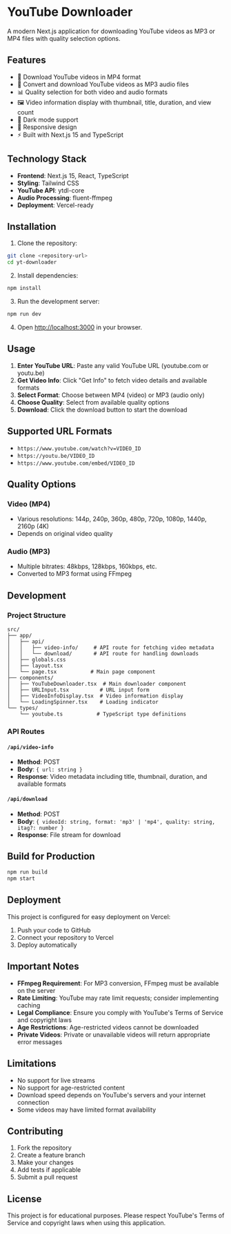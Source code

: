 # YouTube Downloader

A modern Next.js application for downloading YouTube videos as MP3 or MP4 files with quality selection options.

## Features

- 🎥 Download YouTube videos in MP4 format
- 🎵 Convert and download YouTube videos as MP3 audio files
- 📊 Quality selection for both video and audio formats
- 🖼️ Video information display with thumbnail, title, duration, and view count
- 🌙 Dark mode support
- 📱 Responsive design
- ⚡ Built with Next.js 15 and TypeScript

## Technology Stack

- **Frontend**: Next.js 15, React, TypeScript
- **Styling**: Tailwind CSS
- **YouTube API**: ytdl-core
- **Audio Processing**: fluent-ffmpeg
- **Deployment**: Vercel-ready

## Installation

1. Clone the repository:
```bash
git clone <repository-url>
cd yt-downloader
```

2. Install dependencies:
```bash
npm install
```

3. Run the development server:
```bash
npm run dev
```

4. Open [http://localhost:3000](http://localhost:3000) in your browser.

## Usage

1. **Enter YouTube URL**: Paste any valid YouTube URL (youtube.com or youtu.be)
2. **Get Video Info**: Click "Get Info" to fetch video details and available formats
3. **Select Format**: Choose between MP4 (video) or MP3 (audio only)
4. **Choose Quality**: Select from available quality options
5. **Download**: Click the download button to start the download

## Supported URL Formats

- `https://www.youtube.com/watch?v=VIDEO_ID`
- `https://youtu.be/VIDEO_ID`
- `https://www.youtube.com/embed/VIDEO_ID`

## Quality Options

### Video (MP4)
- Various resolutions: 144p, 240p, 360p, 480p, 720p, 1080p, 1440p, 2160p (4K)
- Depends on original video quality

### Audio (MP3)
- Multiple bitrates: 48kbps, 128kbps, 160kbps, etc.
- Converted to MP3 format using FFmpeg

## Development

### Project Structure

```
src/
├── app/
│   ├── api/
│   │   ├── video-info/     # API route for fetching video metadata
│   │   └── download/       # API route for handling downloads
│   ├── globals.css
│   ├── layout.tsx
│   └── page.tsx           # Main page component
├── components/
│   ├── YouTubeDownloader.tsx  # Main downloader component
│   ├── URLInput.tsx          # URL input form
│   ├── VideoInfoDisplay.tsx  # Video information display
│   └── LoadingSpinner.tsx    # Loading indicator
└── types/
    └── youtube.ts           # TypeScript type definitions
```

### API Routes

#### `/api/video-info`
- **Method**: POST
- **Body**: `{ url: string }`
- **Response**: Video metadata including title, thumbnail, duration, and available formats

#### `/api/download`
- **Method**: POST
- **Body**: `{ videoId: string, format: 'mp3' | 'mp4', quality: string, itag?: number }`
- **Response**: File stream for download

## Build for Production

```bash
npm run build
npm start
```

## Deployment

This project is configured for easy deployment on Vercel:

1. Push your code to GitHub
2. Connect your repository to Vercel
3. Deploy automatically

## Important Notes

- **FFmpeg Requirement**: For MP3 conversion, FFmpeg must be available on the server
- **Rate Limiting**: YouTube may rate limit requests; consider implementing caching
- **Legal Compliance**: Ensure you comply with YouTube's Terms of Service and copyright laws
- **Age Restrictions**: Age-restricted videos cannot be downloaded
- **Private Videos**: Private or unavailable videos will return appropriate error messages

## Limitations

- No support for live streams
- No support for age-restricted content
- Download speed depends on YouTube's servers and your internet connection
- Some videos may have limited format availability

## Contributing

1. Fork the repository
2. Create a feature branch
3. Make your changes
4. Add tests if applicable
5. Submit a pull request

## License

This project is for educational purposes. Please respect YouTube's Terms of Service and copyright laws when using this application.

